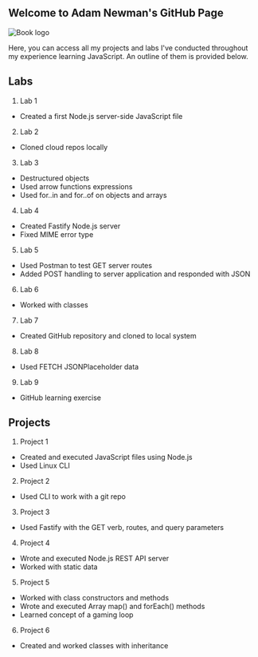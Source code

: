 ## Welcome to Adam Newman's GitHub Page

![Book logo](/main/logo.png)

Here, you can access all my projects and labs I've conducted throughout my experience learning JavaScript. An outline of them is provided below.

## Labs

1. Lab 1
  - Created a first Node.js server-side JavaScript file

2. Lab 2
  - Cloned cloud repos locally

3. Lab 3
  - Destructured objects
  - Used arrow functions expressions
  - Used for..in and for..of on objects and arrays

4. Lab 4
  - Created Fastify Node.js server
  - Fixed MIME error type

5. Lab 5
  - Used Postman to test GET server routes
  - Added POST handling to server application and responded with JSON

6. Lab 6
  - Worked with classes

7. Lab 7
  - Created GitHub repository and cloned to local system

8. Lab 8
  - Used FETCH JSONPlaceholder data

9. Lab 9
  - GitHub learning exercise

## Projects

1. Project 1
  - Created and executed JavaScript files using Node.js
  - Used Linux CLI

2. Project 2
  - Used CLI to work with a git repo

3. Project 3
  - Used Fastify with the GET verb, routes, and query parameters
 
4. Project 4
  - Wrote and executed Node.js REST API server
  - Worked with static data

5. Project 5
  - Worked with class constructors and methods
  - Wrote and executed Array map() and forEach() methods
  - Learned concept of a gaming loop

6. Project 6
  - Created and worked classes with inheritance
